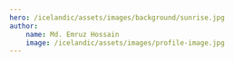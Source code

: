 ```yaml
---
hero: /icelandic/assets/images/background/sunrise.jpg
author:
    name: Md. Emruz Hossain
    image: /icelandic/assets/images/profile-image.jpg
---
```

